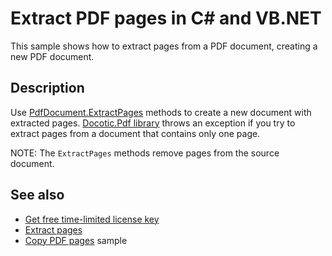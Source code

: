 # Extract PDF pages in C# and VB.NET

This sample shows how to extract pages from a PDF document, creating a new PDF document.

## Description

Use [PdfDocument.ExtractPages](https://api.docotic.com/pdfdocument-extractpages) methods to create a new document with extracted pages. [Docotic.Pdf library](https://bitmiracle.com/pdf-library/) throws an exception if you try to extract pages from a document that contains only one page.

NOTE: The `ExtractPages` methods remove pages from the source document.

## See also
* [Get free time-limited license key](https://bitmiracle.com/pdf-library/download)
* [Extract pages](https://bitmiracle.com/pdf-library/edit/#extract-pages)
* [Copy PDF pages](/Samples/Pages%20and%20Navigation/CopyPages) sample